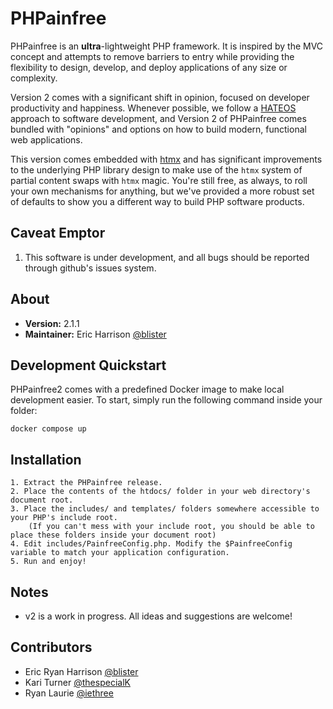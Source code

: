 PHPainfree
==========

PHPainfree is an **ultra**-lightweight PHP framework. It is inspired by the
MVC concept and attempts to remove barriers to entry while providing the
flexibility to design, develop, and deploy applications of any size or
complexity.

Version 2 comes with a significant shift in opinion, focused on developer
productivity and happiness. Whenever possible, we follow a [HATEOS](https://en.wikipedia.org/wiki/HATEOAS)
approach to software development, and Version 2 of PHPainfree comes bundled
with "opinions" and options on how to build modern, functional web applications.

This version comes embedded with [htmx](https://htmx.org) and has significant
improvements to the underlying PHP library design to make use of the `htmx` 
system of partial content swaps with `htmx` magic. You're still free, as always,
to roll your own mechanisms for anything, but we've provided a more robust
set of defaults to show you a different way to build PHP software products.

Caveat Emptor
-------------

1. This software is under development, and all bugs should be reported through github's issues system.


About
-----
+ **Version:** 2.1.1
+ **Maintainer:** Eric Harrison [@blister](https://github.com/blister)

Development Quickstart
----------------------
PHPainfree2 comes with a predefined Docker image to make local development easier.
To start, simply run the following command inside your folder:
```console
docker compose up
```

Installation
------------
	1. Extract the PHPainfree release.
	2. Place the contents of the htdocs/ folder in your web directory's document root.
	3. Place the includes/ and templates/ folders somewhere accessible to your PHP's include root.
		(If you can't mess with your include root, you should be able to place these folders inside your document root)
	4. Edit includes/PainfreeConfig.php. Modify the $PainfreeConfig variable to match your application configuration.
	5. Run and enjoy!


Notes
-----
- v2 is a work in progress. All ideas and suggestions are welcome!

Contributors
------------
- Eric Ryan Harrison [@blister](https://github.com/blister)
- Kari Turner [@thespecialK](https://github.com/thespecialK)
- Ryan Laurie [@iethree](https://github.com/iethree)
